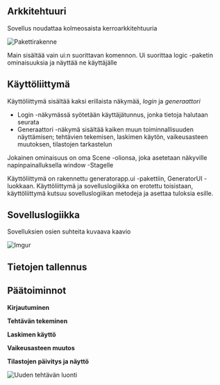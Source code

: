 ## Arkkitehtuuri

Sovellus noudattaa kolmeosaista kerroarkkitehtuuria

![Pakettirakenne](https://i.imgur.com/Vu07AzD.png)

Main sisältää vain ui:n suorittavan komennon. Ui suorittaa logic -paketin ominaisuuksia ja näyttää ne käyttäjälle

## Käyttöliittymä

Käyttöliittymä sisältää kaksi erillaista näkymää, *login* ja *generaattori*

* Login -näkymässä syötetään käyttäjätunnus, jonka tietoja halutaan seurata
* Generaattori -näkymä sisältää kaiken muun toiminnallisuuden näyttämisen; tehtävien tekemisen, laskimen käytön, vaikeusasteen muutoksen, tilastojen tarkastelun

Jokainen ominaisuus on oma Scene -olionsa, joka asetetaan näkyville napinpainalluksella window -Stagelle

Käyttöliittymä on rakennettu generatorapp.ui -pakettiin, GeneratorUI -luokkaan. Käyttöliittymä ja sovelluslogiikka on erotettu toisistaan, käyttöliittymä kutsuu sovelluslogiikan metodeja ja asettaa tuloksia esille.

## Sovelluslogiikka

Sovelluksien osien suhteita kuvaava kaavio

![Imgur](https://i.imgur.com/avh4R5D.png)

## Tietojen tallennus

## Päätoiminnot

**Kirjautuminen**

**Tehtävän tekeminen**

**Laskimen käyttö**

**Vaikeusasteen muutos**

**Tilastojen päivitys ja näyttö**



![Uuden tehtävän luonti](https://i.imgur.com/D3bZMdL.png)
